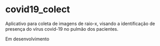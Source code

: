 # covid19_colect
Aplicativo para coleta de imagens de raio-x, visando a identificação de presença do vírus covid-19 no pulmão dos pacientes. 

Em desenvolvimento

